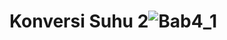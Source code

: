 # Konversi Suhu 2![Bab4_1](https://user-images.githubusercontent.com/95389892/201806320-242cc215-63f1-4b01-8886-822df683605f.JPG)
